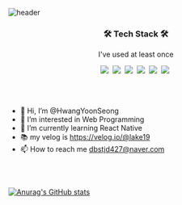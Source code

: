 ![header](https://capsule-render.vercel.app/api?type=waving&color=gradient&customColorList=30&height=300&section=header&text=Hello%20World!&fontSize=80&desc=Welcom%20to%20my%20github&descAlignY=90)


<h3 align="center">🛠 Tech Stack 🛠 </h3>
<p align="center"> I've used at least once </p>

<p align="center">
  <img src="https://img.shields.io/badge/JS-F7DF1E?style=flat-square&logo=JSS&logoColor=black"/>&nbsp;
  <img src="https://img.shields.io/badge/CSS-1572B6?style=flat-square&logo=CSS3&logoColor=white"/>&nbsp;
<img src="https://img.shields.io/badge/CSS-1572B6?style=flat-square&logo=CSS3&logoColor=white"/>&nbsp;
  <img src="https://img.shields.io/badge/React-61DAFB?style=flat-square&logo=React&logoColor=black"/>&nbsp;
  <img src="https://img.shields.io/badge/Next-black?style=flat-square&logo=Next.js&logoColor=white"/>&nbsp;
<img src="https://img.shields.io/badge/Vue-4FC08D?style=flat-square&logo=Vue.js&logoColor=white"/>&nbsp;
</p>

<br/>
<br/>


- 👋 Hi, I’m @HwangYoonSeong
- 👀 I’m interested in Web Programming
- 🌱 I’m currently learning React Native
- 📚 my velog is https://velog.io/@lake19
- 📫 How to reach me dbstjd427@naver.com


<br/>
<br/>

[![Anurag's GitHub stats](https://github-readme-stats.vercel.app/api?username=HwangYoonSeong&theme=algolia&show_icons=true)](https://github.com/HwangYoonSeong/github-readme-stats)


<!---
HwangYoonSeong/HwangYoonSeong is a ✨ special ✨ repository because its `README.md` (this file) appears on your GitHub profile.
You can click the Preview link to take a look at your changes.
--->
